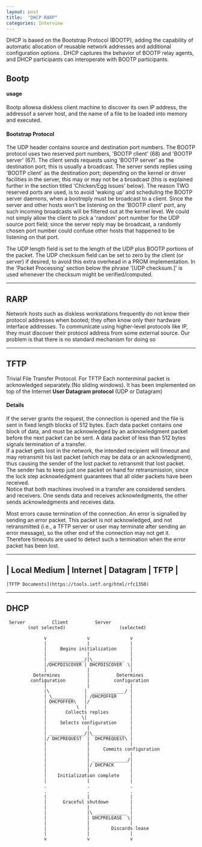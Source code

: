 ```yaml
---
layout: post
title:  "DHCP RARP"
categories: Interview
---
```

 DHCP is based on the Bootstrap Protocol (BOOTP), adding the
 capability of automatic allocation of reusable network addresses and
 additional configuration options .  DHCP captures the behavior of
 BOOTP relay agents, and DHCP participants can interoperate
 with BOOTP participants.
 
##  Bootp
#### usage
Bootp allowsa diskless client machine to discover its own IP address, the addressof a server host, and the name of a file to be loaded into memory and
executed. 
   
#### Bootstrap Protocol


   The UDP header contains source and destination port numbers.  The
   BOOTP protocol uses two reserved port numbers, 'BOOTP client' (68)
   and 'BOOTP server' (67).  The client sends requests using 'BOOTP
   server' as the destination port; this is usually a broadcast.  The
   server sends replies using 'BOOTP client' as the destination port;
   depending on the kernel or driver facilities in the server, this may
   or may not be a broadcast (this is explained further in the section
   titled 'Chicken/Egg issues' below).  The reason TWO reserved ports
   are used, is to avoid 'waking up' and scheduling the BOOTP server
   daemons, when a bootreply must be broadcast to a client.  Since the
   server and other hosts won't be listening on the 'BOOTP client' port,
   any such incoming broadcasts will be filtered out at the kernel
   level.  We could not simply allow the client to pick a 'random' port
   number for the UDP source port field; since the server reply may be
   broadcast, a randomly chosen port number could confuse other hosts
   that happened to be listening on that port.

   The UDP length field is set to the length of the UDP plus BOOTP
   portions of the packet.  The UDP checksum field can be set to zero by
   the client (or server) if desired, to avoid this extra overhead in a
   PROM implementation.  In the 'Packet Processing' section below the
   phrase '[UDP checksum.]' is used whenever the checksum might be
   verified/computed.
   
 <hr>

## RARP
Network hosts such as diskless workstations frequently do not know
their protocol addresses when booted; they often know only their
hardware interface addresses.  To communicate using higher-level
protocols like IP, they must discover their protocol address from
some external source.  Our problem is that there is no standard
mechanism for doing so

 <hr>
   
## TFTP
Trivial File Transfer Protocol. For TFTP Each nonterminal packet is acknowledged separately.(No sliding windows). It has been implemented
   on top of the Internet **User Datagram protocol** (UDP or Datagram) 
   
#### Details
If the server grants the  request, the connection is opened and the file is sent in fixed length blocks of 512 bytes. 
Each data packet contains one block of data, and must be acknowledged by an acknowledgment packet before the next packet can be sent. 
A data packet of less than 512 bytes signals termination of a transfer.  
If a packet gets lost in the network, the intended recipient will timeout and may retransmit his last packet 
(which may be data or an acknowledgment), thus causing the sender of the lost packet to retransmit that lost packet.  
The sender has to keep just one packet on hand for retransmission, since the lock step acknowledgment guarantees that all older packets have been received.  
Notice that both machines involved in a transfer are considered senders and receivers. 
One sends data and receives acknowledgments, the other sends acknowledgments and receives data.

 Most errors cause termination of the connection.  An error is
   signalled by sending an error packet.  This packet is not
   acknowledged, and not retransmitted (i.e., a TFTP server or user may
   terminate after sending an error message), so the other end of the
   connection may not get it.  Therefore timeouts are used to detect
   such a termination when the error packet has been lost.
   
  ---------------------------------------------------
  |  Local Medium  |  Internet  |  Datagram  |  TFTP  |
  ---------------------------------------------------
          
    [TFTP Documents](https://tools.ietf.org/html/rfc1350) 
   
   <hr>
   
 ## DHCP 
 
 
     Server          Client          Server
            (not selected)                    (selected)

                  v               v               v
                  |               |               |
                  |     Begins initialization     |
                  |               |               |
                  | _____________/|\____________  |
                  |/DHCPDISCOVER | DHCPDISCOVER  \|
                  |               |               |
              Determines          |          Determines
             configuration        |         configuration
                  |               |               |
                  |\             |  ____________/ |
                  | \________    | /DHCPOFFER     |
                  | DHCPOFFER\   |/               |
                  |           \  |                |
                  |       Collects replies        |
                  |             \|                |
                  |     Selects configuration     |
                  |               |               |
                  | _____________/|\____________  |
                  |/ DHCPREQUEST  |  DHCPREQUEST\ |
                  |               |               |
                  |               |     Commits configuration
                  |               |               |
                  |               | _____________/|
                  |               |/ DHCPACK      |
                  |               |               |
                  |    Initialization complete    |
                  |               |               |
                  .               .               .
                  .               .               .
                  |               |               |
                  |      Graceful shutdown        |
                  |               |               |
                  |               |\ ____________ |
                  |               | DHCPRELEASE  \|
                  |               |               |
                  |               |        Discards lease
                  |               |               |
                  v               v               v
